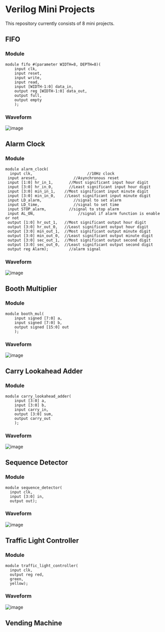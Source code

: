 # Verilog Mini Projects
This repository currently consists of 8 mini projects.  
## FIFO
### Module
```
module fifo #(parameter WIDTH=8, DEPTH=8)(
	input clk,
	input reset,
	input write,
	input read,
	input [WIDTH-1:0] data_in,
	output reg [WIDTH-1:0] data_out,
	output full,
	output empty
	);
```
### Waveform
![image](https://github.com/sushi0706/verilog-mini-projects/assets/170224108/09cb816c-5607-417b-9ea9-61c036733d91)

## Alarm Clock
### Module
```
module alarm_clock(
  input clk,					    //10Hz clock
 input areset,			      //Asynchronous reset
 input [1:0] hr_in_1,	    //Most significant input hour digit
 input [3:0] hr_in_0,	    //Least significant input hour digit
 input [3:0] min_in_1,	  //Most significant input minute digit
 input [3:0] min_in_0,	  //Least significant input minute digit
 input LD_alarm,		      //signal to set alarm
 input LD_time,			      //signal to set time 
 input STOP_alarm, 		    //signal to stop alarm
 input AL_ON,			        //signal if alarm function is enable or not
 output [1:0] hr_out_1,	  //Most significant output hour digit
 output [3:0] hr_out_0,   //Least significant output hour digit
 output [3:0] min_out_1,  //Most significant output minute digit
 output [3:0] min_out_0,  //Least significant output minute digit
 output [3:0] sec_out_1,  //Most significant output second digit
 output [3:0] sec_out_0,  //Least significant output second digit
 output reg Alarm);		    //alarm signal
```
### Waveform
![image](https://github.com/sushi0706/verilog-mini-projects/assets/170224108/721c51b0-e9d3-4f41-9940-d46b65515245)  

## Booth Multiplier
### Module
```
module booth_mul(
	input signed [7:0] a,
	input signed [7:0] b,
	output signed [15:0] out
	);
```
### Waveform
![image](https://github.com/sushi0706/verilog-mini-projects/assets/170224108/94743bc3-ce1e-486a-9488-d1257bec1130)  

## Carry Lookahead Adder
### Module
```
module carry_lookahead_adder(
	input [3:0] a,
	input [3:0] b,
	input carry_in,
	output [3:0] sum,
	output carry_out
	);
```
### Waveform
![image](https://github.com/sushi0706/verilog-mini-projects/assets/170224108/17ab2f82-3ef0-45f3-b7a7-61285b69e389)  

## Sequence Detector
### Module
```
module sequence_detector(
  input clk,
  input [3:0] in,
  output out);
```
### Waveform
![image](https://github.com/sushi0706/verilog-mini-projects/assets/170224108/4e7d6c11-227f-46fc-a408-26b1607b3ce6)  

## Traffic Light Controller
### Module
```
module traffic_light_controller(
  input clk,
  output reg red,
  green,
  yellow);
```
### Waveform
![image](https://github.com/sushi0706/verilog-mini-projects/assets/170224108/5cb53a2d-4765-4e55-9185-96938bdab883)  

## Vending Machine
